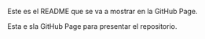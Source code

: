 Este es el README que se va a mostrar en la GitHub Page.

Esta e sla GitHub Page para presentar el repositorio.
